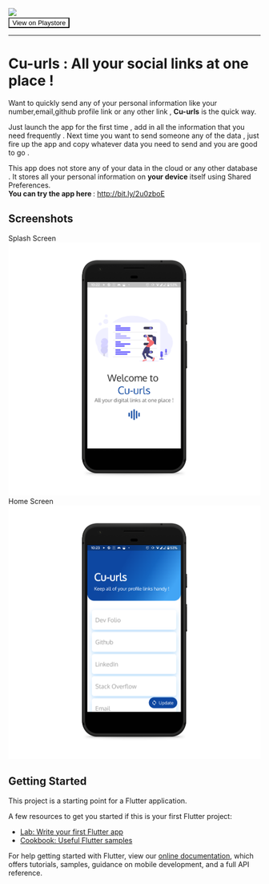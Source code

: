 ![](https://img.shields.io/badge/Awesome-Flutter-blue)<br>
  <input type="button" name="button" value="View on Playstore" onclick="https://play.google.com/store/apps/details?id=parthpanchal.my_url_app" style="background: url(https://img.shields.io/badge/View-on%20PlayStore-blue) no-repeat; "/>
<hr>

# Cu-urls : All your social links at one place !

Want to quickly send any of your personal information like your number,email,github profile link or any other link , <strong>Cu-urls</strong> is the quick way.

Just launch the app for the first time , add in all the information that you need frequently .
Next time you want to send someone any of the data , just fire up the app and copy whatever data you need to send and you are good to go .

This app does not store any of your data in the cloud or any other database . It stores all your personal information on <strong>your device</strong> itself using Shared Preferences.</br>
<strong>You can try the app here </strong>: http://bit.ly/2u0zboE

## Screenshots

Splash Screen
![ss1](https://github.com/parthpanchal123/Cu-urls/blob/master/Screenshots/ss1.png)</br>
Home Screen
![ss1](https://github.com/parthpanchal123/Cu-urls/blob/master/Screenshots/ss2.png)



## Getting Started

This project is a starting point for a Flutter application.

A few resources to get you started if this is your first Flutter project:

- [Lab: Write your first Flutter app](https://flutter.dev/docs/get-started/codelab)
- [Cookbook: Useful Flutter samples](https://flutter.dev/docs/cookbook)

For help getting started with Flutter, view our
[online documentation](https://flutter.dev/docs), which offers tutorials,
samples, guidance on mobile development, and a full API reference.
